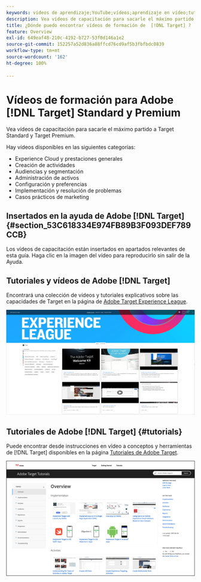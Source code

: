```yaml
---
keywords: vídeos de aprendizaje;YouTube;vídeos;aprendizaje en vídeo;tutorial;tutoriales;vídeo
description: Vea vídeos de capacitación para sacarle el máximo partido a  [!DNL Target]  Standard y  [!DNL Target]  Premium.
title: ¿Dónde puedo encontrar vídeos de formación de  [!DNL Target] ?
feature: Overview
exl-id: 649eaf48-210c-4192-b727-53f0d146a1e2
source-git-commit: 152257a52d836a88ffcd76cd9af5b3fbfbdc0839
workflow-type: tm+mt
source-wordcount: '162'
ht-degree: 100%

---
```


# Vídeos de formación para Adobe [!DNL Target] Standard y Premium

Vea vídeos de capacitación para sacarle el máximo partido a Target Standard y Target Premium.

Hay vídeos disponibles en las siguientes categorías:

* Experience Cloud y prestaciones generales
* Creación de actividades
* Audiencias y segmentación
* Administración de activos
* Configuración y preferencias
* Implementación y resolución de problemas
* Casos prácticos de marketing

## Insertados en la ayuda de Adobe [!DNL Target]  {#section_53C618334E974FB89B3F093DEF789CCB}

Los vídeos de capacitación están insertados en apartados relevantes de esta guía. Haga clic en la imagen del vídeo para reproducirlo sin salir de la Ayuda.

## Tutoriales y vídeos de Adobe [!DNL Target]

Encontrará una colección de vídeos y tutoriales explicativos sobre las capacidades de Target en la página de [Adobe Target Experience League](https://guided.adobe.com/#recommended/solutions/target).

![Vídeos de Experience League](/help/main/c-intro/assets/experience-league.png)

## Tutoriales de Adobe [!DNL Target]  {#tutorials}

Puede encontrar desde instrucciones en vídeo a conceptos y herramientas de [!DNL Target] disponibles en la página [Tutoriales de Adobe Target](https://experienceleague.adobe.com/docs/target-learn/tutorials/overview.html?lang=es).

![Tutoriales de Adobe Target](/help/main/c-intro/assets/adobe-target-tutorials-new.png)
